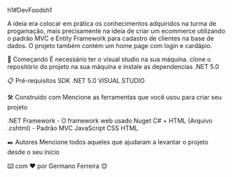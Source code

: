 h1#DevFoodsh1

A ideia era colocar em prática os conhecimentos adquiridos na turma de progamação, mais precisamente na ideia de 
criar um ecommerce utilizando o padrão MVC e Entity Framework para cadastro de clientes na base de dados.
O projeto também contém um home page com login e cardápio. 

🚀 Começando
É necessário ter o visual studio na sua máquina.
clone o repositório do projeto na sua máquina e instale as dependencias .NET 5.0
 

📋 Pré-requisitos
SDK .NET 5.0
VISUAL STUDIO


🛠️ Construído com
Mencione as ferramentas que você usou para criar seu projeto

.NET Framework - O framework web usado
 Nuget 
 C# + HTML (Arquivo .cshtml) - Padrão MVC
JavaScript
CSS
HTML

✒️ Autores
Mencione todos aqueles que ajudaram a levantar o projeto desde o seu início

⌨️ com ❤️ por Germano Ferreira 😊
